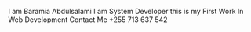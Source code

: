 I am Baramia Abdulsalami 
I am System Developer 
this is my First Work In Web Development
Contact Me +255 713 637 542
